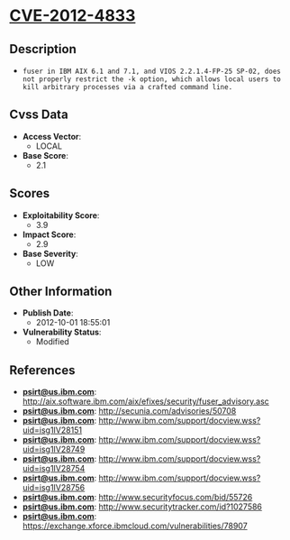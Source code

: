 
# [CVE-2012-4833](http://aix.software.ibm.com/aix/efixes/security/fuser_advisory.asc)

## Description

- `fuser in IBM AIX 6.1 and 7.1, and VIOS 2.2.1.4-FP-25 SP-02, does not properly restrict the -k option, which allows local users to kill arbitrary processes via a crafted command line.`

## Cvss Data

- **Access Vector**:
  - LOCAL
- **Base Score**:
  - 2.1

## Scores

- **Exploitability Score**:
  - 3.9
- **Impact Score**:
  - 2.9
- **Base Severity**:
  - LOW

## Other Information

- **Publish Date**:
  - 2012-10-01 18:55:01
- **Vulnerability Status**:
  - Modified

## References

- **psirt@us.ibm.com**: http://aix.software.ibm.com/aix/efixes/security/fuser_advisory.asc
- **psirt@us.ibm.com**: http://secunia.com/advisories/50708
- **psirt@us.ibm.com**: http://www.ibm.com/support/docview.wss?uid=isg1IV28151
- **psirt@us.ibm.com**: http://www.ibm.com/support/docview.wss?uid=isg1IV28749
- **psirt@us.ibm.com**: http://www.ibm.com/support/docview.wss?uid=isg1IV28754
- **psirt@us.ibm.com**: http://www.ibm.com/support/docview.wss?uid=isg1IV28756
- **psirt@us.ibm.com**: http://www.securityfocus.com/bid/55726
- **psirt@us.ibm.com**: http://www.securitytracker.com/id?1027586
- **psirt@us.ibm.com**: https://exchange.xforce.ibmcloud.com/vulnerabilities/78907
